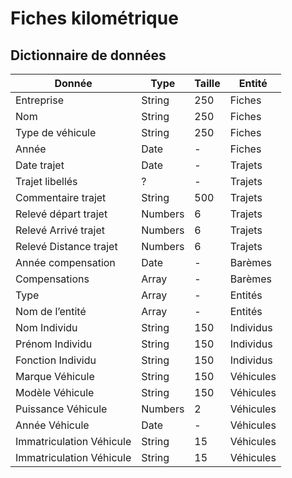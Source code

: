 # Fiches kilométrique

## Dictionnaire de données

| Donnée | Type | Taille | Entité |
|--------|------|--------|--------|
|Entreprise |String|250|Fiches|
|Nom |String|250|Fiches|
|Type de véhicule |String|250|Fiches|
|Année |Date|-|Fiches|
|Date trajet |Date|-|Trajets|
|Trajet libellés |?|-|Trajets|
|Commentaire trajet |String|500|Trajets|
|Relevé départ trajet |Numbers|6|Trajets|
|Relevé Arrivé trajet |Numbers|6|Trajets|
|Relevé Distance trajet |Numbers|6|Trajets|
|Année compensation |Date|-|Barèmes |
|Compensations |Array|-|Barèmes |
|Type |Array|-|Entités |
|Nom de l’entité |Array|-|Entités |
|Nom Individu |String|150|Individus |
|Prénom Individu |String|150|Individus |
|Fonction Individu |String|150|Individus |
|Marque Véhicule |String|150|Véhicules |
|Modèle Véhicule |String|150|Véhicules |
|Puissance Véhicule |Numbers|2|Véhicules |
|Année Véhicule |Date|-|Véhicules |
|Immatriculation Véhicule |String|15|Véhicules |
|Immatriculation Véhicule |String|15|Véhicules |
